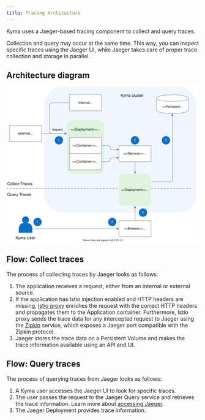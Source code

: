 ```yaml
---
title: Tracing Architecture
---
```


Kyma uses a Jaeger-based tracing component to collect and query traces.

Collection and query may occur at the same time. This way, you can inspect specific traces using the Jaeger UI, while Jaeger takes care of proper trace collection and storage in parallel.

## Architecture diagram

![Tracing architecture](./assets/obsv-tracing-architecture.svg)

## Flow: Collect traces

The process of collecting traces by Jaeger looks as follows:

1. The application receives a request, either from an internal or external source.
2. If the application has Istio injection enabled and HTTP headers are missing, [Istio proxy](https://github.com/istio/proxy) enriches the request with the correct HTTP headers and propagates them to the Application container. Furthermore, Istio proxy sends the trace data for any intercepted request to Jaeger using the [Zipkin](https://zipkin.io/) service, which exposes a Jaeger port compatible with the Zipkin protocol.  
3. Jaeger stores the trace data on a Persistent Volume and makes the trace information available using an API and UI.

## Flow: Query traces

The process of querying traces from Jaeger looks as follows:

1. A Kyma user accesses the Jaeger UI to look for specific traces.
2. The user passes the request to the Jaeger Query service and retrieves the trace information. Learn more about [accessing Jaeger](../../04-operation-guides/security/sec-06-access-expose-kiali-grafana.md).
3. The Jaeger Deployment provides trace information.
